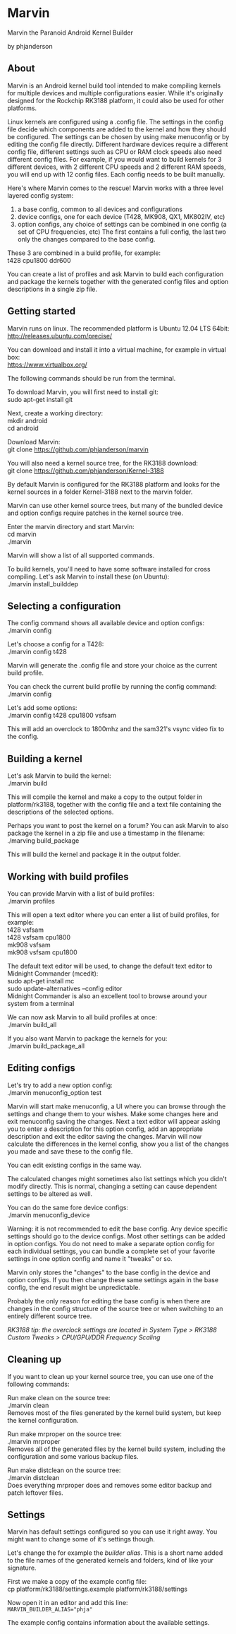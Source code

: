 Marvin
======
Marvin the Paranoid Android Kernel Builder

by phjanderson


About
------

Marvin is an Android kernel build tool intended to make compiling kernels for multiple devices and multiple configurations easier. While it's originally designed for the Rockchip RK3188 platform, it could also be used for other platforms.

Linux kernels are configured using a .config file. The settings in the config file decide which components are added to the kernel and how they should be configured. The settings can be chosen by using make menuconfig or by editing the config file directly. Different hardware devices require a different config file, different settings such as CPU or RAM clock speeds also need different config files. For example, if you would want to build kernels for 3 different devices, with 2 different CPU speeds and 2 different RAM speeds, you will end up with 12 config files. Each config needs to be built manually.

Here's where Marvin comes to the rescue! Marvin works with a three level layered config system:
1. a base config, common to all devices and configurations
2. device configs, one for each device (T428, MK908, QX1, MK802IV, etc)
3. option configs, any choice of settings can be combined in one config (a set of CPU frequencies, etc)
The first contains a full config, the last two only the changes compared to the base config.

These 3 are combined in a build profile, for example:  
t428 cpu1800 ddr600

You can create a list of profiles and ask Marvin to build each configuration and package the kernels together with the generated config files and option descriptions in a single zip file.


Getting started
------
Marvin runs on linux. The recommended platform is Ubuntu 12.04 LTS 64bit:  
http://releases.ubuntu.com/precise/

You can download and install it into a virtual machine, for example in virtual box:  
https://www.virtualbox.org/

The following commands should be run from the terminal.

To download Marvin, you will first need to install git:  
sudo apt-get install git

Next, create a working directory:  
mkdir android  
cd android

Download Marvin:  
git clone https://github.com/phjanderson/marvin

You will also need a kernel source tree, for the RK3188 download:  
git clone https://github.com/phjanderson/Kernel-3188

By default Marvin is configured for the RK3188 platform and looks for the kernel sources in a folder Kernel-3188 next to the marvin folder.

Marvin can use other kernel source trees, but many of the bundled device and option configs require patches in the kernel source tree.

Enter the marvin directory and start Marvin:  
cd marvin  
./marvin

Marvin will show a list of all supported commands.

To build kernels, you'll need to have some software installed for cross compiling. Let's ask Marvin to install these (on Ubuntu):  
./marvin install_builddep


Selecting a configuration
------

The config command shows all available device and option configs:  
./marvin config

Let's choose a config for a T428:  
./marvin config t428

Marvin will generate the .config file and store your choice as the current build profile.

You can check the current build profile by running the config command:  
./marvin config

Let's add some options:  
./marvin config t428 cpu1800 vsfsam

This will add an overclock to 1800mhz and the sam321's vsync video fix to the config.


Building a kernel
------

Let's ask Marvin to build the kernel:  
./marvin build

This will compile the kernel and make a copy to the output folder in platform/rk3188, together with the config file and a text file containing the descriptions of the selected options.

Perhaps you want to post the kernel on a forum? You can ask Marvin to also package the kernel in a zip file and use a timestamp in the filename:  
./marving build_package

This will build the kernel and package it in the output folder.


Working with build profiles
------

You can provide Marvin with a list of build profiles:  
./marvin profiles

This will open a text editor where you can enter a list of build profiles, for example:  
t428 vsfsam  
t428 vsfsam cpu1800  
mk908 vsfsam  
mk908 vsfsam cpu1800

The default text editor will be used, to change the default text editor to Midnight Commander (mcedit):  
sudo apt-get install mc  
sudo update-alternatives –config editor  
Midnight Commander is also an excellent tool to browse around your system from a terminal

We can now ask Marvin to all build profiles at once:  
./marvin build_all

If you also want Marvin to package the kernels for you:  
./marvin build_package_all


Editing configs
------

Let's try to add a new option config:  
./marvin menuconfig_option test

Marvin will start make menuconfig, a UI where you can browse through the settings and change them to your wishes. Make some changes here and exit menuconfig saving the changes. Next a text editor will appear asking you to enter a description for this option config, add an appropriate description and exit the editor saving the changes. Marvin will now calculate the differences in the kernel config, show you a list of the changes you made and save these to the config file.

You can edit existing configs in the same way.

The calculated changes might sometimes also list settings which you didn't modify directly. This is normal, changing a setting can cause dependent settings to be altered as well.

You can do the same fore device configs:  
./marvin menuconfig_device

Warning: it is not recommended to edit the base config. Any device specific settings should go to the device configs. Most other settings can be added in option configs. You do not need to make a separate option config for each individual settings, you can bundle a complete set of your favorite settings in one option config and name it "tweaks" or so.

Marvin only stores the "changes" to the base config in the device and option configs. If you then change these same settings again in the base config, the end result might be unpredictable.

Probably the only reason for editing the base config is when there are changes in the config structure of the source tree or when switching to an entirely different source tree.

_RK3188 tip: the overclock settings are located in System Type > RK3188 Custom Tweaks > CPU/GPU/DDR Frequency Scaling_


Cleaning up
------

If you want to clean up your kernel source tree, you can use one of the following commands:

Run make clean on the source tree:  
./marvin clean  
Removes most of the files generated by the kernel build system, but keep the kernel configuration.

Run make mrproper on the source tree:  
./marvin mrproper  
Removes all of the generated files by the kernel build system, including the configuration and some various backup files.

Run make distclean on the source tree:  
./marvin distclean  
Does everything mrproper does and removes some editor backup and patch leftover files.


Settings
------

Marvin has default settings configured so you can use it right away. You might want to change some of it's settings though.

Let's change the for example the *builder alias*. This is a short name added to the file names of the generated kernels and folders, kind of like your signature.

First we make a copy of the example config file:  
cp platform/rk3188/settings.example platform/rk3188/settings

Now open it in an editor and add this line:  
`MARVIN_BUILDER_ALIAS="phja"`

The example config contains information about the available settings.
